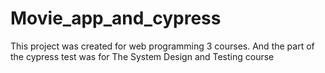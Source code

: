 # Movie_app_and_cypress
This project was created for web programming 3 courses.
And the part of the cypress test was for The System Design and Testing course
